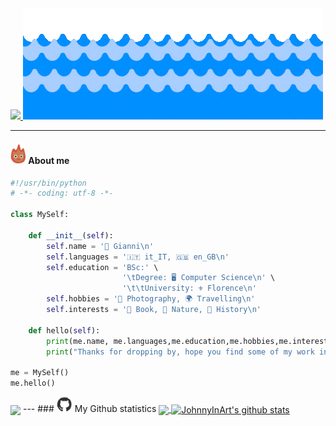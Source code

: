 

<a href="https://git.io/typing-svg"> 
<img src="https://readme-typing-svg.herokuapp.com?font=Shadows+Into+Light&center=true&duration=3333&color=F7BE2E&vCenter=true&size=40&multiline=true&height=150&width=300&lines=Hi+there+%F0%9F%91%8B;Welcome+to+my+pool">
<img src="https://github.com/JohnnyInArt/JohnnyInArt/blob/main/images/wave.gif" width='auto'>
</a>

---
#### <img  src='https://github.com/JohnnyInArt/JohnnyInArt/blob/main/images/calsifer.gif' width='25px' > About me

```python
#!/usr/bin/python
# -*- coding: utf-8 -*-

class MySelf:

    def __init__(self):
        self.name = '🐻 Gianni\n'
        self.languages = '🇮🇹 it_IT, 🇬🇧 en_GB\n'
        self.education = 'BSc:' \
                         '\tDegree: 🖥️ Computer Science\n' \
                         '\t\tUniversity: ⚜️ Florence\n'
        self.hobbies = '📸 Photography, 🌍 Travelling\n'
        self.interests = '📗 Book, 🌳 Nature, 📜 History\n'

    def hello(self):
        print(me.name, me.languages,me.education,me.hobbies,me.interests)
        print("Thanks for dropping by, hope you find some of my work interesting.")
        
me = MySelf()
me.hello()
```
<a>
<img align="center" src="https://github.com/JohnnyInArt/JohnnyInArt/blob/output/github-contribution-grid-snake.svg">
</a>
---
### <img src='https://github.com/JohnnyInArt/JohnnyInArt/blob/main/images/github.webp' width='25px'> My Github statistics

<a  href="https://github.com/JohnnyInArt/">
<img align="center" src="https://github-readme-stats.vercel.app/api/top-langs/?username=JohnnyInArt&hide=html&theme=slateorange">
</a>
<a href="https://github.com/JohnnyInArt/">
  <img align="center" src="https://github-readme-stats.vercel.app/api?username=JohnnyInArt&count_private=true&show_icons=true&theme=slateorange" alt="JohnnyInArt's github stats" />
</a>
